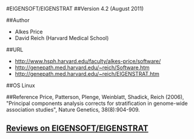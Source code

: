 #EIGENSOFT/EIGENSTRAT
##Version
4.2 (August 2011)

##Author
* Alkes Price
* David Reich (Harvard Medical School)

##URL
* http://www.hsph.harvard.edu/faculty/alkes-price/software/
* http://genepath.med.harvard.edu/~reich/Software.htm
* http://genepath.med.harvard.edu/~reich/EIGENSTRAT.htm

##OS
Linux

##Reference
Price, Patterson, Plenge, Weinblatt, Shadick, Reich (2006), "Principal components analysis corrects for stratification in genome-wide association studies", Nature Genetics, 38(8):904-909.


## [Reviews on EIGENSOFT/EIGENSTRAT](https://github.com/gaow/genetic-analysis-software/issues/104)